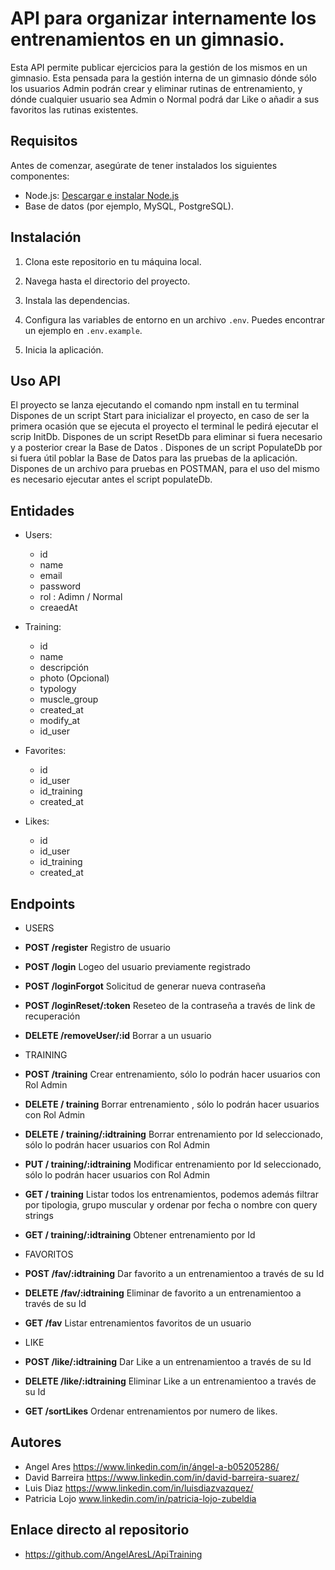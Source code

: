 # API para organizar internamente los entrenamientos en un gimnasio.

Esta API permite publicar ejercicios para la gestión de los mismos en un
gimnasio.
Esta pensada para la gestión interna de un gimnasio dónde sólo los usuarios Admin podrán crear y eliminar rutinas de entrenamiento, y dónde cualquier usuario sea Admin o Normal podrá dar Like o añadir a sus favoritos las rutinas existentes.

## Requisitos

Antes de comenzar, asegúrate de tener instalados los siguientes componentes:

- Node.js: [Descargar e instalar Node.js](https://nodejs.org/)
- Base de datos (por ejemplo, MySQL, PostgreSQL).

## Instalación

1. Clona este repositorio en tu máquina local.

2. Navega hasta el directorio del proyecto.

3. Instala las dependencias.

4. Configura las variables de entorno en un archivo `.env`. Puedes encontrar un ejemplo en `.env.example`.

5. Inicia la aplicación.

## Uso API

El proyecto se lanza ejecutando el comando npm install en tu terminal
Dispones de un script Start para inicializar el proyecto, en caso de ser la primera ocasión que se ejecuta el proyecto el terminal le pedirá ejecutar el scrip InitDb.
Dispones de un script ResetDb para eliminar si fuera necesario y a posterior crear la Base de Datos .
Dispones de un script PopulateDb por si fuera útil poblar la Base de Datos para las pruebas de la aplicación.
Dispones de un archivo para pruebas en POSTMAN, para el uso del mismo es necesario ejecutar antes el script populateDb.

## Entidades

- Users:

  - id
  - name
  - email
  - password
  - rol : Adimn / Normal
  - creaedAt

- Training:

  - id
  - name
  - descripción
  - photo (Opcional)
  - typology
  - muscle_group
  - created_at
  - modify_at
  - id_user

- Favorites:

  - id
  - id_user
  - id_training
  - created_at

- Likes:
  - id
  - id_user
  - id_training
  - created_at

## Endpoints

- USERS
- **POST /register** Registro de usuario
- **POST /login** Logeo del usuario previamente registrado
- **POST /loginForgot** Solicitud de generar nueva contraseña
- **POST /loginReset/:token** Reseteo de la contraseña a través de link de recuperación
- **DELETE /removeUser/:id** Borrar a un usuario

- TRAINING
- **POST /training** Crear entrenamiento, sólo lo podrán hacer usuarios con Rol Admin
- **DELETE / training** Borrar entrenamiento , sólo lo podrán hacer usuarios con Rol Admin
- **DELETE / training/:idtraining** Borrar entrenamiento por Id seleccionado, sólo lo podrán hacer usuarios con Rol Admin
- **PUT / training/:idtraining** Modificar entrenamiento por Id seleccionado, sólo lo podrán hacer usuarios con Rol Admin
- **GET / training** Listar todos los entrenamientos, podemos además filtrar por tipologia, grupo muscular y ordenar por fecha o nombre con query strings
- **GET / training/:idtraining** Obtener entrenamiento por Id

- FAVORITOS
- **POST /fav/:idtraining** Dar favorito a un entrenamientoo a través de su Id
- **DELETE /fav/:idtraining** Eliminar de favorito a un entrenamientoo a través de su Id
- **GET /fav** Listar entrenamientos favoritos de un usuario

- LIKE
- **POST /like/:idtraining** Dar Like a un entrenamientoo a través de su Id
- **DELETE /like/:idtraining** Eliminar Like a un entrenamientoo a través de su Id
- **GET /sortLikes** Ordenar entrenamientos por numero de likes.

## Autores

- Angel Ares https://www.linkedin.com/in/ángel-a-b05205286/
- David Barreira https://www.linkedin.com/in/david-barreira-suarez/
- Luis Diaz https://www.linkedin.com/in/luisdiazvazquez/
- Patricia Lojo www.linkedin.com/in/patricia-lojo-zubeldia

## Enlace directo al repositorio

- https://github.com/AngelAresL/ApiTraining

